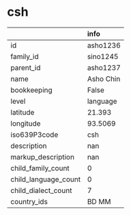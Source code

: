 # csh
|                      | info      |
|:---------------------|:----------|
| id                   | asho1236  |
| family_id            | sino1245  |
| parent_id            | asho1237  |
| name                 | Asho Chin |
| bookkeeping          | False     |
| level                | language  |
| latitude             | 21.393    |
| longitude            | 93.5069   |
| iso639P3code         | csh       |
| description          | nan       |
| markup_description   | nan       |
| child_family_count   | 0         |
| child_language_count | 0         |
| child_dialect_count  | 7         |
| country_ids          | BD MM     |